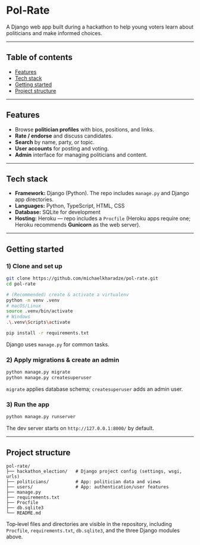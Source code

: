 # Pol‑Rate

A Django web app built during a hackathon to help young voters learn about politicians and make informed choices.

---

## Table of contents

* [Features](#features)
* [Tech stack](#tech-stack)
* [Getting started](#getting-started)
* [Project structure](#project-structure)

---

## Features

* Browse **politician profiles** with bios, positions, and links.
* **Rate / endorse** and discuss candidates.
* **Search** by name, party, or topic.
* **User accounts** for posting and voting.
* **Admin** interface for managing politicians and content.

---

## Tech stack

* **Framework:** Django (Python). The repo includes `manage.py` and Django app directories.
* **Languages:** Python, TypeScript, HTML, CSS
* **Database:** SQLite for development
* **Hosting:** Heroku — repo includes a `Procfile` (Heroku apps require one; Heroku recommends **Gunicorn** as the web server).

---

## Getting started

### 1) Clone and set up

```bash
git clone https://github.com/michaelkharadze/pol-rate.git
cd pol-rate

# (Recommended) create & activate a virtualenv
python -m venv .venv
# macOS/Linux
source .venv/bin/activate
# Windows
.\.venv\Scripts\activate

pip install -r requirements.txt
```

Django uses `manage.py` for common tasks.

### 2) Apply migrations & create an admin

```bash
python manage.py migrate
python manage.py createsuperuser
```

`migrate` applies database schema; `createsuperuser` adds an admin user.

### 3) Run the app

```bash
python manage.py runserver
```

The dev server starts on `http://127.0.0.1:8000/` by default.

---

## Project structure

```
pol-rate/
├── hackathon_election/   # Django project config (settings, wsgi, urls)
├── politicians/          # App: politician data and views
├── users/                # App: authentication/user features
├── manage.py
├── requirements.txt
├── Procfile
├── db.sqlite3
└── README.md
```

Top‑level files and directories are visible in the repository, including `Procfile`, `requirements.txt`, `db.sqlite3`, and the three Django modules above.
